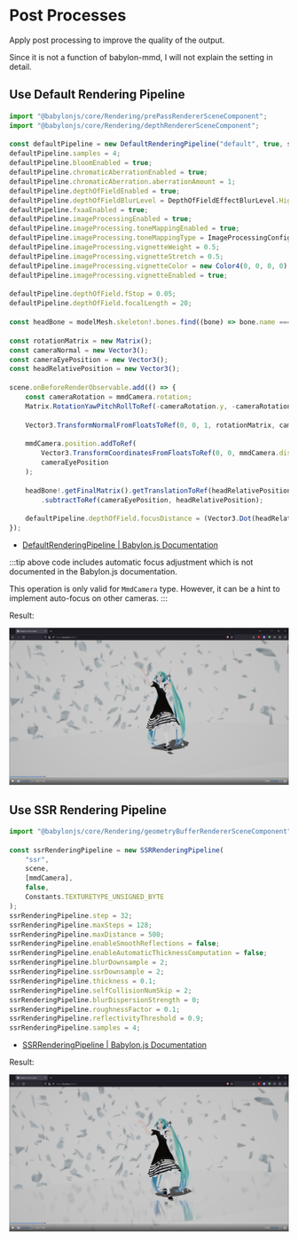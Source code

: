 # Post Processes

Apply post processing to improve the quality of the output.

Since it is not a function of babylon-mmd, I will not explain the setting in detail.

## Use Default Rendering Pipeline

```typescript title="src/sceneBuilder.ts"
import "@babylonjs/core/Rendering/prePassRendererSceneComponent";
import "@babylonjs/core/Rendering/depthRendererSceneComponent";

const defaultPipeline = new DefaultRenderingPipeline("default", true, scene, [mmdCamera]);
defaultPipeline.samples = 4;
defaultPipeline.bloomEnabled = true;
defaultPipeline.chromaticAberrationEnabled = true;
defaultPipeline.chromaticAberration.aberrationAmount = 1;
defaultPipeline.depthOfFieldEnabled = true;
defaultPipeline.depthOfFieldBlurLevel = DepthOfFieldEffectBlurLevel.High;
defaultPipeline.fxaaEnabled = true;
defaultPipeline.imageProcessingEnabled = true;
defaultPipeline.imageProcessing.toneMappingEnabled = true;
defaultPipeline.imageProcessing.toneMappingType = ImageProcessingConfiguration.TONEMAPPING_ACES;
defaultPipeline.imageProcessing.vignetteWeight = 0.5;
defaultPipeline.imageProcessing.vignetteStretch = 0.5;
defaultPipeline.imageProcessing.vignetteColor = new Color4(0, 0, 0, 0);
defaultPipeline.imageProcessing.vignetteEnabled = true;

defaultPipeline.depthOfField.fStop = 0.05;
defaultPipeline.depthOfField.focalLength = 20;

const headBone = modelMesh.skeleton!.bones.find((bone) => bone.name === "頭");

const rotationMatrix = new Matrix();
const cameraNormal = new Vector3();
const cameraEyePosition = new Vector3();
const headRelativePosition = new Vector3();

scene.onBeforeRenderObservable.add(() => {
    const cameraRotation = mmdCamera.rotation;
    Matrix.RotationYawPitchRollToRef(-cameraRotation.y, -cameraRotation.x, -cameraRotation.z, rotationMatrix);

    Vector3.TransformNormalFromFloatsToRef(0, 0, 1, rotationMatrix, cameraNormal);

    mmdCamera.position.addToRef(
        Vector3.TransformCoordinatesFromFloatsToRef(0, 0, mmdCamera.distance, rotationMatrix, cameraEyePosition),
        cameraEyePosition
    );

    headBone!.getFinalMatrix().getTranslationToRef(headRelativePosition)
        .subtractToRef(cameraEyePosition, headRelativePosition);

    defaultPipeline.depthOfField.focusDistance = (Vector3.Dot(headRelativePosition, cameraNormal) / Vector3.Dot(cameraNormal, cameraNormal)) * 1000;
});
```

- [DefaultRenderingPipeline | Babylon.js Documentation](https://doc.babylonjs.com/features/featuresDeepDive/postProcesses/defaultRenderingPipeline)

:::tip
above code includes automatic focus adjustment which is not documented in the Babylon.js documentation.

This operation is only valid for `MmdCamera` type. However, it can be a hint to implement auto-focus on other cameras.
:::

Result:

![result](image.png)

## Use SSR Rendering Pipeline

```typescript title="src/sceneBuilder.ts"
import "@babylonjs/core/Rendering/geometryBufferRendererSceneComponent";

const ssrRenderingPipeline = new SSRRenderingPipeline(
    "ssr",
    scene,
    [mmdCamera],
    false,
    Constants.TEXTURETYPE_UNSIGNED_BYTE
);
ssrRenderingPipeline.step = 32;
ssrRenderingPipeline.maxSteps = 128;
ssrRenderingPipeline.maxDistance = 500;
ssrRenderingPipeline.enableSmoothReflections = false;
ssrRenderingPipeline.enableAutomaticThicknessComputation = false;
ssrRenderingPipeline.blurDownsample = 2;
ssrRenderingPipeline.ssrDownsample = 2;
ssrRenderingPipeline.thickness = 0.1;
ssrRenderingPipeline.selfCollisionNumSkip = 2;
ssrRenderingPipeline.blurDispersionStrength = 0;
ssrRenderingPipeline.roughnessFactor = 0.1;
ssrRenderingPipeline.reflectivityThreshold = 0.9;
ssrRenderingPipeline.samples = 4;
```

- [SSRRenderingPipeline | Babylon.js Documentation](https://doc.babylonjs.com/features/featuresDeepDive/postProcesses/SSRRenderingPipeline)

Result:

![result](image-1.png)
